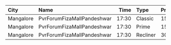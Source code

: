 | City      | Name                       |  Time | Type     | Price | Capacity | Booked |
| :-------- | :------------------------- | ----: | :------- | ----: | -------: | -----: |
| Mangalore | PvrForumFizaMallPandeshwar | 17:30 | Classic  |  150₹ |       48 |      0 |
| Mangalore | PvrForumFizaMallPandeshwar | 17:30 | Prime    |  150₹ |       28 |     10 |
| Mangalore | PvrForumFizaMallPandeshwar | 17:30 | Recliner |  300₹ |        6 |      5 |